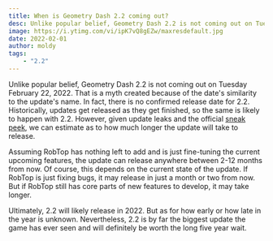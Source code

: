 ```yaml
---
title: When is Geometry Dash 2.2 coming out?
desc: Unlike popular belief, Geometry Dash 2.2 is not coming out on Tuesday February 22, 2022.
image: https://i.ytimg.com/vi/ipK7vQ8gEZw/maxresdefault.jpg
date: 2022-02-01
author: moldy
tags:
    - "2.2"
---
```


Unlike popular belief, Geometry Dash 2.2 is not coming out on Tuesday February 22, 2022. That is a myth created because of the date's similarity to the update's name. In fact, there is no confirmed release date for 2.2. Historically, updates get released as they get finished, so the same is likely to happen with 2.2. However, given update leaks and the official [sneak peek](https://youtu.be/ipK7vQ8gEZw), we can estimate as to how much longer the update will take to release.

Assuming RobTop has nothing left to add and is just fine-tuning the current upcoming features, the update can release anywhere between 2-12 months from now. Of course, this depends on the current state of the update. If RobTop is just fixing bugs, it may release in just a month or two from now. But if RobTop still has core parts of new features to develop, it may take longer.

Ultimately, 2.2 will likely release in 2022. But as for how early or how late in the year is unknown. Nevertheless, 2.2 is by far the biggest update the game has ever seen and will definitely be worth the long five year wait.
